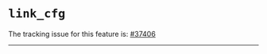 # `link_cfg`

The tracking issue for this feature is: [#37406]

[#37406]: https://github.com/rust-lang/rust/issues/37406

------------------------



